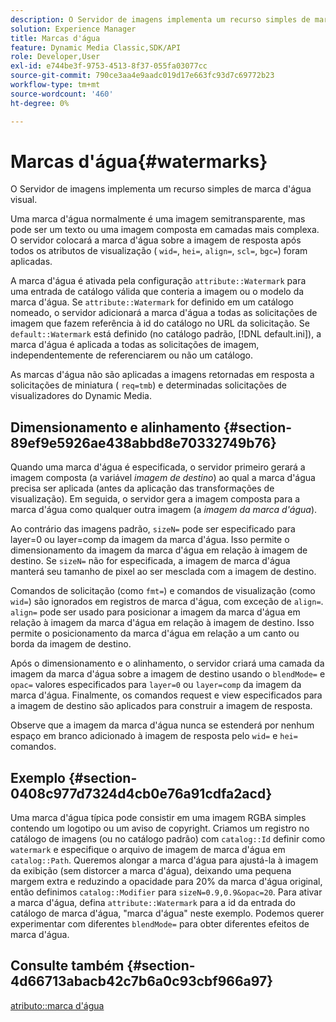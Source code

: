 ```yaml
---
description: O Servidor de imagens implementa um recurso simples de marca d'água visual.
solution: Experience Manager
title: Marcas d'água
feature: Dynamic Media Classic,SDK/API
role: Developer,User
exl-id: e744be3f-9753-4513-8f37-055fa03077cc
source-git-commit: 790ce3aa4e9aadc019d17e663fc93d7c69772b23
workflow-type: tm+mt
source-wordcount: '460'
ht-degree: 0%

---
```


# Marcas d&#39;água{#watermarks}

O Servidor de imagens implementa um recurso simples de marca d&#39;água visual.

Uma marca d&#39;água normalmente é uma imagem semitransparente, mas pode ser um texto ou uma imagem composta em camadas mais complexa. O servidor colocará a marca d&#39;água sobre a imagem de resposta após todos os atributos de visualização ( `wid=`, `hei=`, `align=`, `scl=`, `bgc=`) foram aplicadas.

A marca d&#39;água é ativada pela configuração `attribute::Watermark` para uma entrada de catálogo válida que conteria a imagem ou o modelo da marca d&#39;água. Se `attribute::Watermark` for definido em um catálogo nomeado, o servidor adicionará a marca d&#39;água a todas as solicitações de imagem que fazem referência à id do catálogo no URL da solicitação. Se `default::Watermark` está definido (no catálogo padrão, [!DNL default.ini]), a marca d&#39;água é aplicada a todas as solicitações de imagem, independentemente de referenciarem ou não um catálogo.

As marcas d&#39;água não são aplicadas a imagens retornadas em resposta a solicitações de miniatura ( `req=tmb`) e determinadas solicitações de visualizadores do Dynamic Media.

## Dimensionamento e alinhamento {#section-89ef9e5926ae438abbd8e70332749b76}

Quando uma marca d&#39;água é especificada, o servidor primeiro gerará a imagem composta (a variável *imagem de destino*) ao qual a marca d&#39;água precisa ser aplicada (antes da aplicação das transformações de visualização). Em seguida, o servidor gera a imagem composta para a marca d&#39;água como qualquer outra imagem (a *imagem da marca d&#39;água*).

Ao contrário das imagens padrão, `sizeN=` pode ser especificado para layer=0 ou layer=comp da imagem da marca d&#39;água. Isso permite o dimensionamento da imagem da marca d&#39;água em relação à imagem de destino. Se `sizeN=` não for especificada, a imagem de marca d&#39;água manterá seu tamanho de pixel ao ser mesclada com a imagem de destino.

Comandos de solicitação (como `fmt=`) e comandos de visualização (como `wid=`) são ignorados em registros de marca d&#39;água, com exceção de `align=`. `align=` pode ser usado para posicionar a imagem da marca d&#39;água em relação à imagem da marca d&#39;água em relação à imagem de destino. Isso permite o posicionamento da marca d&#39;água em relação a um canto ou borda da imagem de destino.

Após o dimensionamento e o alinhamento, o servidor criará uma camada da imagem da marca d&#39;água sobre a imagem de destino usando o `blendMode=` e `opac=` valores especificados para `layer=0` ou `layer=comp` da imagem da marca d&#39;água. Finalmente, os comandos request e view especificados para a imagem de destino são aplicados para construir a imagem de resposta.

Observe que a imagem da marca d&#39;água nunca se estenderá por nenhum espaço em branco adicionado à imagem de resposta pelo `wid=` e `hei=` comandos.

## Exemplo {#section-0408c977d7324d4cb0e76a91cdfa2acd}

Uma marca d&#39;água típica pode consistir em uma imagem RGBA simples contendo um logotipo ou um aviso de copyright. Criamos um registro no catálogo de imagens (ou no catálogo padrão) com `catalog::Id` definir como `watermark` e especifique o arquivo de imagem de marca d&#39;água em `catalog::Path`. Queremos alongar a marca d&#39;água para ajustá-la à imagem da exibição (sem distorcer a marca d&#39;água), deixando uma pequena margem extra e reduzindo a opacidade para 20% da marca d&#39;água original, então definimos `catalog::Modifier` para `sizeN=0.9,0.9&opac=20`. Para ativar a marca d&#39;água, defina `attribute::Watermark` para a id da entrada do catálogo de marca d&#39;água, &quot;marca d&#39;água&quot; neste exemplo. Podemos querer experimentar com diferentes `blendMode=` para obter diferentes efeitos de marca d&#39;água.

## Consulte também {#section-4d66713abacb42c7b6a0c93cbf966a97}

[atributo::marca d&#39;água](../../../../../is-api/image-catalog/image-serving-api-ref/c-image-catalog-reference/c-attributes-reference/r-watermark.md#reference-942b50acb2dd43a5ae498dc41ea9ac9b)
